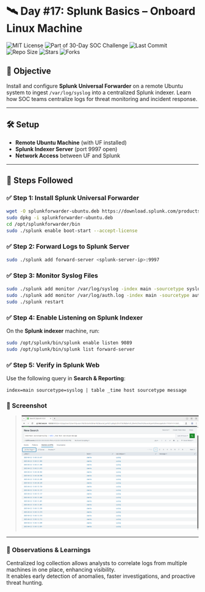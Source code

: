 # 🛰️ Day #17: Splunk Basics – Onboard Linux Machine

![MIT License](https://img.shields.io/badge/License-MIT-green.svg)
![Part of 30-Day SOC Challenge](https://img.shields.io/badge/Challenge-30--Day--SOC-blue)
![Last Commit](https://img.shields.io/github/last-commit/BecomingCyber/Day17-Splunk-UniversalForwarder)
![Repo Size](https://img.shields.io/github/repo-size/BecomingCyber/Day17-Splunk-UniversalForwarder)
![Stars](https://img.shields.io/github/stars/BecomingCyber/Day17-Splunk-UniversalForwarder?style=social)
![Forks](https://img.shields.io/github/forks/BecomingCyber/Day17-Splunk-UniversalForwarder?style=social)



## 🎯 Objective

Install and configure **Splunk Universal Forwarder** on a remote Ubuntu system to ingest `/var/log/syslog` into a centralized Splunk indexer. Learn how SOC teams centralize logs for threat monitoring and incident response.

---

## 🛠️ Setup

- **Remote Ubuntu Machine** (with UF installed)
- **Splunk Indexer Server** (port 9997 open)
- **Network Access** between UF and Splunk

---

## 🔁 Steps Followed

### ✅ Step 1: Install Splunk Universal Forwarder

```bash
wget -O splunkforwarder-ubuntu.deb https://download.splunk.com/products/universalforwarder/releases/latest/linux/splunkforwarder-latest-linux-2.0-amd64.deb
sudo dpkg -i splunkforwarder-ubuntu.deb
cd /opt/splunkforwarder/bin
sudo ./splunk enable boot-start --accept-license
```

### ✅ Step 2: Forward Logs to Splunk Server

```bash
sudo ./splunk add forward-server <splunk-server-ip>:9997
```

### ✅ Step 3: Monitor Syslog Files

```bash
sudo ./splunk add monitor /var/log/syslog -index main -sourcetype syslog
sudo ./splunk add monitor /var/log/auth.log -index main -sourcetype authlog
sudo ./splunk restart
```
### ✅ Step 4: Enable Listening on Splunk Indexer

On the **Splunk indexer** machine, run:

```bash
sudo /opt/splunk/bin/splunk enable listen 9089
sudo /opt/splunk/bin/splunk list forward-server
```
### ✅ Step 5: Verify in Splunk Web

Use the following query in **Search & Reporting**:

```spl
index=main sourcetype=syslog | table _time host sourcetype message
```
### 📸 Screenshot

> ![Successful Syslog Ingestion](images/splunk-syslog-ingestion.png)

---

### 🧠 Observations & Learnings

Centralized log collection allows analysts to correlate logs from multiple machines in one place, enhancing visibility.  
It enables early detection of anomalies, faster investigations, and proactive threat hunting.

